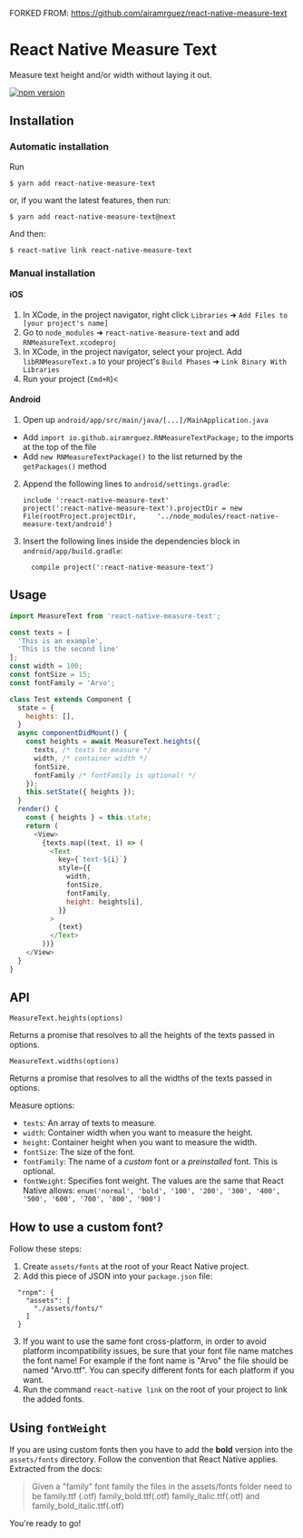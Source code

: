 FORKED FROM:  https://github.com/airamrguez/react-native-measure-text

# React Native Measure Text

Measure text height and/or width without laying it out.

[![npm version](https://badge.fury.io/js/react-native-measure-text.svg)](https://badge.fury.io/js/react-native-measure-text)

## Installation

### Automatic installation

Run

`$ yarn add react-native-measure-text`

or, if you want the latest features, then run:

`$ yarn add react-native-measure-text@next`

And then:

`$ react-native link react-native-measure-text`

### Manual installation

#### iOS

1.  In XCode, in the project navigator, right click `Libraries` ➜ `Add Files to [your project's name]`
2.  Go to `node_modules` ➜ `react-native-measure-text` and add `RNMeasureText.xcodeproj`
3.  In XCode, in the project navigator, select your project. Add `libRNMeasureText.a` to your project's `Build Phases` ➜ `Link Binary With Libraries`
4.  Run your project (`Cmd+R`)<

#### Android

1.  Open up `android/app/src/main/java/[...]/MainApplication.java`

* Add `import io.github.airamrguez.RNMeasureTextPackage;` to the imports at the top of the file
* Add `new RNMeasureTextPackage()` to the list returned by the `getPackages()` method

2.  Append the following lines to `android/settings.gradle`:
    ```
    include ':react-native-measure-text'
    project(':react-native-measure-text').projectDir = new File(rootProject.projectDir, 	'../node_modules/react-native-measure-text/android')
    ```
3.  Insert the following lines inside the dependencies block in `android/app/build.gradle`:
    ```
      compile project(':react-native-measure-text')
    ```

## Usage

```javascript
import MeasureText from 'react-native-measure-text';

const texts = [
  'This is an example',
  'This is the second line'
];
const width = 100;
const fontSize = 15;
const fontFamily = 'Arvo';

class Test extends Component {
  state = {
    heights: [],
  }
  async componentDidMount() {
    const heights = await MeasureText.heights({
      texts, /* texts to measure */
      width, /* container width */
      fontSize,
      fontFamily /* fontFamily is optional! */
    });
    this.setState({ heights });
  }
  render() {
    const { heights } = this.state;
    return (
      <View>
        {texts.map((text, i) => (
          <Text
            key={`text-${i}`}
            style={{
              width,
              fontSize,
              fontFamily,
              height: heights[i],
            }}
          >
            {text}
          </Text>
        ))}
    </View>
  }
}
```

## API

`MeasureText.heights(options)`

Returns a promise that resolves to all the heights of the texts passed in options.

`MeasureText.widths(options)`

Returns a promise that resolves to all the widths of the texts passed in options.

Measure options:

* `texts`: An array of texts to measure.
* `width`: Container width when you want to measure the height.
* `height`: Container height when you want to measure the width.
* `fontSize`: The size of the font.
* `fontFamily`: The name of a _custom_ font or a _preinstalled_ font. This is optional.
* `fontWeight`: Specifies font weight. The values are the same that React Native allows: `enum('normal', 'bold', '100', '200', '300', '400', '500', '600', '700', '800', '900')`

## How to use a custom font?

Follow these steps:

1.  Create `assets/fonts` at the root of your React Native project.
2.  Add this piece of JSON into your `package.json` file:

```
  "rnpm": {
    "assets": [
      "./assets/fonts/"
    ]
  }
```

3.  If you want to use the same font cross-platform, in order to avoid platform incompatibility issues, be sure that your font file name matches the font name! For example if the font name is "Arvo" the file should be named "Arvo.ttf". You can specify different fonts for each platform if you want.
4.  Run the command `react-native link` on the root of your project to link the added fonts.

## Using `fontWeight`

If you are using custom fonts then you have to add the **bold** version into the `assets/fonts` directory. Follow the convention that React Native applies. Extracted from the docs:

> Given a "family" font family the files in the assets/fonts folder need to be family.ttf (.otf) family_bold.ttf(.otf) family_italic.ttf(.otf) and family_bold_italic.ttf(.otf)

You're ready to go!
